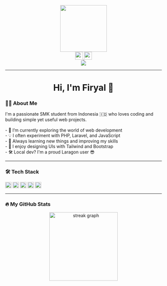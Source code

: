 <div align="center">
  <img height="150" src="https://media.giphy.com/media/M9gbBd9nbDrOTu1Mqx/giphy.gif" />
</div>

<div align="center">
  <a href="https://www.linkedin.com/in/firyal-azka-546096373/" target="_blank">
    <img src="https://img.shields.io/static/v1?message=LinkedIn&logo=linkedin&label=&color=0077B5&logoColor=white&style=for-the-badge" height="25" />
  </a>
  <a href="https://www.instagram.com/mpifryl/" target="_blank">
    <img src="https://img.shields.io/static/v1?message=Instagram&logo=instagram&label=&color=E1306C&logoColor=white&style=for-the-badge" height="25" />
  </a>
</div>

<div align="center">
  <img src="https://visitor-badge.laobi.icu/badge?page_id=Firyal-dev.Firyal-dev&" />
</div>

---

<h1 align="center">Hi, I'm Firyal 👋</h1>

<h3 align="left">👨‍🎓 About Me</h3>

<p align="left">
  I'm a passionate SMK student from Indonesia 🇮🇩 who loves coding and building simple yet useful web projects.<br><br>
  - 🔭 I’m currently exploring the world of web development<br>
  - 💡 I often experiment with PHP, Laravel, and JavaScript<br>
  - 🌱 Always learning new things and improving my skills<br>
  - 🎨 I enjoy designing UIs with Tailwind and Bootstrap<br>
  - 🛠️ Local dev? I'm a proud Laragon user 😎
</p>

---

<h3 align="left">🛠 Tech Stack</h3>

<div align="left">
  <img src="https://cdn.jsdelivr.net/gh/devicons/devicon/icons/php/php-original.svg" height="20" alt="php logo" />
  <img src="https://cdn.jsdelivr.net/gh/devicons/devicon/icons/javascript/javascript-original.svg" height="20" alt="javascript logo" />
  <img src="https://cdn.jsdelivr.net/gh/devicons/devicon/icons/laravel/laravel-plain.svg" height="20" alt="laravel logo" />
  <img src="https://cdn.jsdelivr.net/gh/devicons/devicon/icons/bootstrap/bootstrap-original.svg" height="20" alt="bootstrap logo" />
  <img src="https://cdn.jsdelivr.net/gh/devicons/devicon/icons/tailwindcss/tailwindcss-plain.svg" height="20" alt="tailwind logo" />
</div>

---

<h3 align="left">🔥 My GitHub Stats</h3>

<div align="center">
  <img src="https://streak-stats.demolab.com?user=Firyal-dev&theme=tokyonight&hide_border=false" height="220" alt="streak graph" />
</div>
